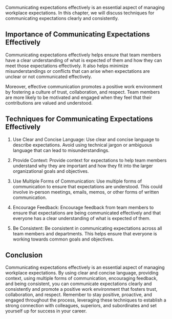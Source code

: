 
Communicating expectations effectively is an essential aspect of managing workplace expectations. In this chapter, we will discuss techniques for communicating expectations clearly and consistently.

Importance of Communicating Expectations Effectively
----------------------------------------------------

Communicating expectations effectively helps ensure that team members have a clear understanding of what is expected of them and how they can meet those expectations effectively. It also helps minimize misunderstandings or conflicts that can arise when expectations are unclear or not communicated effectively.

Moreover, effective communication promotes a positive work environment by fostering a culture of trust, collaboration, and respect. Team members are more likely to be motivated and engaged when they feel that their contributions are valued and understood.

Techniques for Communicating Expectations Effectively
-----------------------------------------------------

1. Use Clear and Concise Language: Use clear and concise language to describe expectations. Avoid using technical jargon or ambiguous language that can lead to misunderstandings.

2. Provide Context: Provide context for expectations to help team members understand why they are important and how they fit into the larger organizational goals and objectives.

3. Use Multiple Forms of Communication: Use multiple forms of communication to ensure that expectations are understood. This could involve in-person meetings, emails, memos, or other forms of written communication.

4. Encourage Feedback: Encourage feedback from team members to ensure that expectations are being communicated effectively and that everyone has a clear understanding of what is expected of them.

5. Be Consistent: Be consistent in communicating expectations across all team members and departments. This helps ensure that everyone is working towards common goals and objectives.

Conclusion
----------

Communicating expectations effectively is an essential aspect of managing workplace expectations. By using clear and concise language, providing context, using multiple forms of communication, encouraging feedback, and being consistent, you can communicate expectations clearly and consistently and promote a positive work environment that fosters trust, collaboration, and respect. Remember to stay positive, proactive, and engaged throughout the process, leveraging these techniques to establish a strong connection with colleagues, superiors, and subordinates and set yourself up for success in your career.
